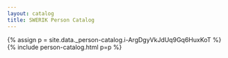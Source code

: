 ```yaml
---
layout: catalog
title: SWERIK Person Catalog
---
```

{% assign p = site.data._person-catalog.i-ArgDgyVkJdUq9Gq6HuxKoT %}
{% include person-catalog.html p=p %}

